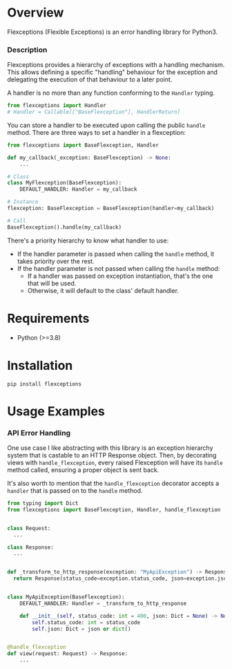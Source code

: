 # Overview

Flexceptions (Flexible Exceptions) is an error handling library for Python3.

### Description
Flexceptions provides a hierarchy of exceptions with a handling mechanism. This allows defining a specific "handling" behaviour for the exception and delegating the execution of that behaviour to a later point.

A handler is no more than any function conforming to the `Handler` typing.
```python
from flexceptions import Handler
# Handler = Callable[["BaseFlexception"], HandlerReturn]
```

You can store a handler to be executed upon calling the public `handle` method. There are three ways to set a handler in a flexception:
```python
from flexceptions import BaseFlexception, Handler

def my_callback(_exception: BaseFlexception) -> None:
    ...

# Class
class MyFlexception(BaseFlexception):
    DEFAULT_HANDLER: Handler = my_callback

# Instance
flexception: BaseFlexception = BaseFlexception(handler=my_callback)

# Call
BaseFlexception().handle(my_callback)
```

There's a priority hierarchy to know what handler to use:
* If the handler parameter is passed when calling the `handle` method, it takes priority over the rest.
* If the handler parameter is not passed when calling the `handle` method:
  * If a handler was passed on exception instantiation, that's the one that will be used.
  * Otherwise, it will default to the class' default handler.

# Requirements

* Python (>=3.8)

# Installation

`pip install flexceptions`

# Usage Examples

### API Error Handling
One use case I like abstracting with this library is an exception hierarchy system that is castable to an HTTP Response object. Then, by decorating views with `handle_flexception`, every raised Flexception will have its `handle` method called, ensuring a proper object is sent back.

It's also worth to mention that the `handle_flexception` decorator accepts a `handler` that is passed on to the `handle` method. 
```python
from typing import Dict
from flexceptions import BaseFlexception, Handler, handle_flexception


class Request:
  ...

class Response:
  ...


def _transform_to_http_response(exception: "MyApiException") -> Response:
  return Response(status_code=exception.status_code, json=exception.json)


class MyApiException(BaseFlexception):
    DEFAULT_HANDLER: Handler = _transform_to_http_response

    def __init__(self, status_code: int = 400, json: Dict = None) -> None:
        self.status_code: int = status_code
        self.json: Dict = json or dict()


@handle_flexception
def view(request: Request) -> Response:
    ...
```
